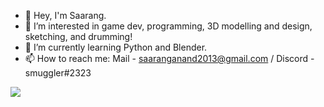 - 👋 Hey, I'm Saarang.
- 👀 I’m interested in game dev, programming, 3D modelling and design, sketching, and drumming!
- 🌱 I’m currently learning Python and Blender.
- 📫 How to reach me: Mail - saaranganand2013@gmail.com / Discord - smuggler#2323

<img src="https://github-readme-stats.vercel.app/api?username=saaranganand&&show_icons=true&title_color=ffffff&icon_color=bb2acf&text_color=daf7dc&bg_color=151515">

<!---
saaranganand/saaranganand is a ✨ special ✨ repository because its `README.md` (this file) appears on your GitHub profile.
You can click the Preview link to take a look at your changes.
--->

